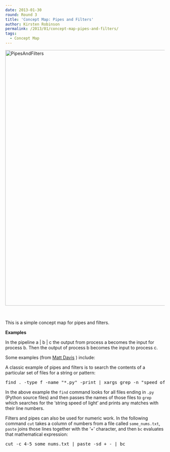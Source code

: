 ```yaml
---
date: 2013-01-30
round: Round 3
title: 'Concept Map: Pipes and Filters'
author: Kirsten Robinson
permalink: /2013/01/concept-map-pipes-and-filters/
tags:
  - Concept Map
---
```

[<img class="alignnone size-full wp-image-1524" alt="PipesAndFilters" src="http://files.software-carpentry.org/training-course/2013/01/PipesAndFilters1.png" width="796" height="805" />][1]

&nbsp;

This is a simple concept map for pipes and filters.

**Examples**

In the pipeline a | b | c the output from process a becomes the input for process b. Then the output of process b becomes the input to process c.

Some examples (from [Matt Davis][2] ) include:

A classic example of pipes and filters is to search the contents of a particular set of files for a string or pattern:

<pre>find . -type f -name "*.py" -print | xargs grep -n "speed of light"</pre>

In the above example the `find` command looks for all files ending in `.py` (Python source files) and then passes the names of those files to `grep` which searches for the ‘string speed of light’ and prints any matches with their line numbers.

Filters and pipes can also be used for numeric work. In the following command `cut` takes a column of numbers from a file called `some_nums.txt`, `paste` joins those lines together with the ‘+’ character, and then `bc` evaluates that mathematical expression:

<pre>cut -c 4-5 some_nums.txt | paste -sd + - | bc</pre>

 [1]: http://files.software-carpentry.org/training-course/2013/01/PipesAndFilters1.png
 [2]: http://teaching.software-carpentry.org/2012/09/06/week-1-shell-pipes-and-filters/
